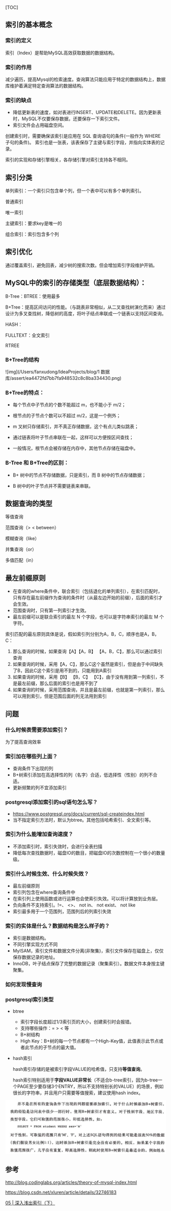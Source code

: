 [TOC]



## 索引的基本概念

### 索引的定义

  索引（Index）是帮助MySQL高效获取数据的数据结构。

### 索引的作用

  减少遍历，提高Mysql的检索速度。查询算法只能应用于特定的数据结构上，数据库维护着满足特定查询算法的数据结构。

### 索引的缺点

  - 降低更新表的速度，如对表进行INSERT、UPDATE和DELETE。因为更新表时，MySQL不仅要保存数据，还要保存一下索引文件。
  - 索引文件会占用磁盘空间。

创建索引时，需要确保该索引是应用在 SQL 查询语句的条件(一般作为 WHERE 子句的条件)。
索引也是一张表，该表保存了主键与索引字段，并指向实体表的记录。

索引的实现和存储引擎相关，各存储引擎对索引支持各不相同。

## 索引分类

单列索引：一个索引只包含单个列，但一个表中可以有多个单列索引。

普通索引

唯一索引

主键索引：要求key是唯一的

组合索引：索引包含多个列



## 索引优化

通过覆盖索引，避免回表，减少树的搜索次数。但会增加索引字段维护开销。



## MySQL中的索引的存储类型（底层数据结构）：

B-Tree：BTREE：使用最多

B+Tree：提高区间访问的性能。（与跳表非常相似，从二叉查找树演化而来）通过设计为多叉查找树，降低树的高度，将叶子结点串联成一个链表以支持区间查询。

HASH：

FULLTEXT：全文索引

RTREE



### B+Tree的结构

![img](/Users/fanxudong/IdeaProjects/blog/1 数据库/assert/ea4472fd7bb7fa948532c8c8ba334430.png)

### B+Tree的特点：

- 每个节点中子节点的个数不能超过 m，也不能小于 m/2；

- 根节点的子节点个数可以不超过 m/2，这是一个例外；

- m 叉树只存储索引，并不真正存储数据，这个有点儿类似跳表；

- 通过链表将叶子节点串联在一起，这样可以方便按区间查找；

- 一般情况，根节点会被存储在内存中，其他节点存储在磁盘中。

### B-Tree 和 B+Tree的区别：

- B+ 树中的节点不存储数据，只是索引，而 B 树中的节点存储数据；

- B 树中的叶子节点并不需要链表来串联。



## 数据查询的类型

等值查询

范围查询（> < between）

模糊查询（like）

并集查询（or）

多值匹配（in）

## 最左前缀原则

- 在查询的where条件中，联合索引（包括退化的单列索引），在索引匹配时，只有存在最左前缀作为查询的条件时（从最左边开始的前缀），后面的索引才会生效。
- 范围查询时，只有第一列索引才生效。
- 最左前缀可以是联合索引的最左 N 个字段，也可以是字符串索引的最左 M 个字符。

索引匹配的最左原则具体是说，假如索引列分别为A，B，C，顺序也是A，B，C：

1. 那么查询的时候，如果查询【A】【A，B】 【A，B，C】，那么可以通过索引查询
2. 如果查询的时候，采用【A，C】，那么C这个虽然是索引，但是由于中间缺失了B，因此C这个索引是用不到的，只能用到A索引
3. 如果查询的时候，采用【B】 【B，C】 【C】，由于没有用到第一列索引，不是最左前缀，那么后面的索引也是用不到了
4. 如果查询的时候，采用范围查询，并且是最左前缀，也就是第一列索引，那么可以用到索引，但是范围后面的列无法用到索引



## 问题

### 什么时候表需要添加索引？

为了提高查询效率

### 索引加在哪些列上面？

- 查询条件下出现的列
- B+树索引添加在高选择性的列（名字）合适，低选择性（性别）的列不合适。
- 更新频繁的列不宜添加索引

### postgresql添加索引的sql语句怎么写？

- https://www.postgresql.org/docs/current/sql-createindex.html
- 当不指定索引方法时，默认为btree。其他包括哈希索引、全文索引等。

### 索引为什么能增加查询速度？

- 不添加索引时，索引失效时，会进行全表扫描
- 降低每次查找数据时，磁盘IO的数目，把磁盘IO的次数控制在一个很小的数量级。

### 索引什么时候生效、什么时候失效？

- 最左前缀原则
- 索引列包含在where查询条件中
- 在索引列上使用函数或进行运算也会使索引失效。可以将计算放到业务层。
- 负向条件不支持索引。!=、 <>、 not in、 not exist、 not like
- 索引最多用于一个范围列，范围列后的列索引失效

### 索引的实体是什么？数据结构是怎么样子的？

- 索引是数据结构。
- 不同引擎实现方式不同
- MyISAM，索引文件和数据文件分离(非聚集)，索引文件保存在磁盘上，仅仅保存数据记录的地址。
- InnoDB，叶子结点保存了完整的数据记录（聚集索引）。数据文件本身按主键聚集。

### 如何发现慢查询

### postgresql索引类型

- btree

  - 索引字段长度超过1/3索引页的大小，创建索引时会报错。
  - 支持哪些操作：= > < 等
  - B+树结构
  - High Key：B+树的每一个节点都有一个High-Key值，此值表示此节点或者此节点的子节点的最大值。

- hash索引

  hash索引存储的是被索引字段VALUE的哈希值，只支持**等值查询**。

  hash索引特别适用于**字段VALUE非常长**（不适合b-tree索引，因为b-tree一个PAGE至少要存储3个ENTRY，所以不支持特别长的VALUE）的场景，例如很长的字符串，并且用户只需要等值搜索，建议使用hash index。

![ScreenClip](.\assert\ScreenClip.png)

## 参考

http://blog.codinglabs.org/articles/theory-of-mysql-index.html

https://blog.csdn.net/xluren/article/details/32746183

[05 | 深入浅出索引（下）](https://time.geekbang.org/column/article/69636)
